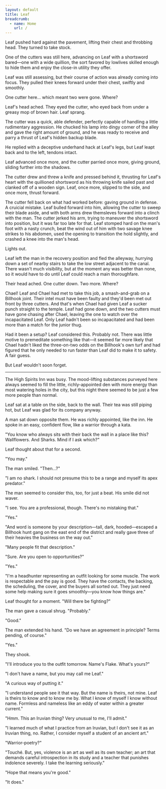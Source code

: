 ```yaml
---
layout: default
title: Leaf
breadcrumb:
  - name: Home
    url: /
---
```

Leaf pushed hard against the pavement, lifting their chest and throbbing head. They turned to take stock.

One of the cutters was still here, advancing on Leaf with a shortsword bared—one with a wide quillion, the sort favored by lowlives skilled enough to hide them and enjoy the close-in utility they offer.

Leaf was still assessing, but their course of action was already coming into focus. They pulled their knees forward under their chest, swiftly and smoothly.

One cutter here... which meant two were gone. Where?

Leaf's head ached. They eyed the cutter, who eyed back from under a greasy mop of brown hair. Leaf sprang.

The cutter was a quick, able defender, perfectly capable of handling a little rudimentary aggression. He chucked his lamp into dingy corner of the alley and gave the right amount of ground, and he was ready to receive and parry a thrust of Leaf's hidden backup blade.

He replied with a deceptive underhand hack at Leaf's legs, but Leaf leapt back and to the left, tendons intact.

Leaf advanced once more, and the cutter parried once more, giving ground, sliding further into the shadows.

The cutter drew and threw a knife and pressed behind it, thrusting for Leaf's heart with the quillioned shortsword as his throwing knife sailed past and clanked off of a wooden sign. Leaf, once more, slipped to the side, and once more, thrust forward.

The cutter fell back on what had worked before: gaving ground in defense. A cruicial mistake. Leaf bulled forward into him, allowing the cutter to sweep their blade aside, and with both arms drew themsleves forward into a clinch with the man. The cutter jerked his arm, trying to maneuver the shortsword into position, but it was far too late for that. Leaf stomped hard on the man's foot with a nasty crunch, beat the wind out of him with two savage knee strikes to his abdomen, used the opening to transition the hold slightly, and crashed a knee into the man's head.

Lights out.

Leaf left the man in the recovery position and fled the alleyway, hurrying down a set of nearby stairs to take the low street adjacent to the canal. There wasn't much visibility, but at the moment any was better than none, so it would have to do until Leaf could reach a main thoroughfare.

Their head ached. One cutter down. Two more. Where?

Chael! Leaf and Chael had met to take this job, a smash-and-grab on a Billhook joint. Their intel must have been faulty and they'd been met out front by three cutters. And that's when Chael had given Leaf a sucker punch straight to the temple. Leaf had gone down, and the two cutters must have gone chasing after Chael, leaving the one to watch over the incapacitated Leaf. Only Leaf hadn't been so incapacitated and had been more than a match for the junior thug.

Had it been a setup? Leaf considered this. Probably not. There was little motive to premeditate something like that—it seemed far more likely that Chael hadn't liked the three-on-two odds on the Billhook's own turf and had figured that he only needed to run faster than Leaf did to make it to safety. A fair guess.

But Leaf wouldn't soon forget.

---

The High Spirits Inn was busy. The mood-lifting substances purveyed here always seemed to fill the little, richly-appointed den with more energy than most watering holes in the city, but this night there seemed to be just a few more people than normal.

Leaf sat at a table on the side, back to the wall. Their tea was still piping hot, but Leaf was glad for its company anyway.

A man sat down opposite them. He was richly appointed, like the inn. He spoke in an easy, confident flow, like a warrior through a kata.

"You know who always sits with their back the wall in a place like this? Wallflowers. And Sharks. Mind if I ask which?"

Leaf thought about that for a second.

"You may."

The man smiled. "Then...?"

"I am no shark. I should not presume this to be a range and myself its apex predator."

The man seemed to consider this, too, for just a beat. His smile did not waver.

"I see. You are a professional, though. There's no mistaking that."

"Yes."

"And word is someone by your description—tall, dark, hooded—escaped a Billhook hunt gang on the east end of the district and really gave three of their heavies the business on the way out."

"Many people fit that description."

"Sure. Are you open to opportunities?"

"Yes."

"I'm a headhunter representing an outfit looking for some muscle. The work is respectable and the pay is good. They have the contacts, the backing, the scheduling, the cover, and the buyers all sorted out. They just need some help making sure it goes smoothly—you know how things are."

Leaf thought for a moment. "Will there be fighting?"

The man gave a casual shrug. "Probably."

"Good."

The man extended his hand. "Do we have an agreement in principle? Terms pending, of course."

"Yes."

They shook.

"I'll introduce you to the outfit tomorrow. Name's Flake. What's yours?"

"I don't have a name, but you may call me Leaf."

"A curious way of putting it."

"I understand people see it that way. But the name is theirs, not mine. Leaf is theirs to know and to know me by. What I know of myself I know without name. Formless and nameless like an eddy of water within a greater current."

"Hmm. This an Iruvian thing? Very unusual to me, I'll admit."

"I learned much of what I practice from an Iruvian, but I don't see it as an Iruvian thing, no. Rather, I consider myself a student of an ancient art."

"Warrior-poetry?"

"Touché. But, yes, violence is an art as well as its own teacher; an art that demands careful introspection in its study and a teacher that punishes indolence severely. I take the learning seriously."

"Hope that means you're good."

"It does."
